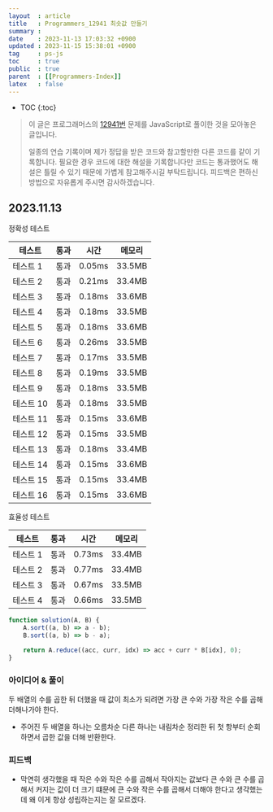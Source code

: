 ```yaml
---
layout  : article
title   : Programmers_12941 최솟값 만들기
summary : 
date    : 2023-11-13 17:03:32 +0900
updated : 2023-11-15 15:38:01 +0900
tag     : ps-js
toc     : true
public  : true
parent  : [[Programmers-Index]]
latex   : false
---
```

* TOC
{:toc}

> 이 글은 프로그래머스의 [12941번](https://programmers.co.kr/learn/courses/30/lessons/12941) 문제를 JavaScript로 풀이한 것을 모아놓은 글입니다.
>
> 일종의 연습 기록이며 제가 정답을 받은 코드와 참고할만한 다른 코드를 같이 기록합니다. 필요한 경우 코드에 대한 해설을 기록합니다만 코드는 통과했어도 해설은 틀릴 수 있기 때문에 가볍게 참고해주시길 부탁드립니다. 피드백은 편하신 방법으로 자유롭게 주시면 감사하겠습니다.

## 2023.11.13

정확성  테스트

| 테스트    | 통과 | 시간   | 메모리 |
| --------- | ---- | ------ | ------ |
| 테스트 1  | 통과 | 0.05ms | 33.5MB |
| 테스트 2  | 통과 | 0.21ms | 33.4MB |
| 테스트 3  | 통과 | 0.18ms | 33.6MB |
| 테스트 4  | 통과 | 0.18ms | 33.5MB |
| 테스트 5  | 통과 | 0.18ms | 33.6MB |
| 테스트 6  | 통과 | 0.26ms | 33.5MB |
| 테스트 7  | 통과 | 0.17ms | 33.5MB |
| 테스트 8  | 통과 | 0.19ms | 33.5MB |
| 테스트 9  | 통과 | 0.18ms | 33.5MB |
| 테스트 10 | 통과 | 0.18ms | 33.5MB |
| 테스트 11 | 통과 | 0.15ms | 33.6MB |
| 테스트 12 | 통과 | 0.15ms | 33.5MB |
| 테스트 13 | 통과 | 0.18ms | 33.4MB |
| 테스트 14 | 통과 | 0.15ms | 33.6MB |
| 테스트 15 | 통과 | 0.15ms | 33.4MB |
| 테스트 16 | 통과 | 0.15ms | 33.6MB |

효율성  테스트

| 테스트   | 통과 | 시간   | 메모리 |
| -------- | ---- | ------ | ------ |
| 테스트 1 | 통과 | 0.73ms | 33.4MB |
| 테스트 2 | 통과 | 0.77ms | 33.4MB |
| 테스트 3 | 통과 | 0.67ms | 33.5MB |
| 테스트 4 | 통과 | 0.66ms | 33.5MB |

```js
function solution(A, B) {
    A.sort((a, b) => a - b);
    B.sort((a, b) => b - a);

    return A.reduce((acc, curr, idx) => acc + curr * B[idx], 0);
}
```

### 아이디어 & 풀이

두 배열의 수를 곱한 뒤 더했을 때 값이 최소가 되려면 가장 큰 수와 가장 작은 수를 곱해 더해나가야 한다.

* 주어진 두 배열을 하나는 오름차순 다른 하나는 내림차순 정리한 뒤 첫 항부터 순회하면서 곱한 값을 더해 반환한다.

### 피드백

* 막연히 생각했을 때 작은 수와 작은 수를 곱해서 작아지는 값보다 큰 수와 큰 수를 곱해서 커지는 값이 더 크기 떄문에 큰 수와 작은 수를 곱해서 더해야 한다고 생각했는데 왜 이게 항상 성립하는지는 잘 모르겠다.
